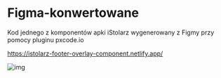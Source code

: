 # Figma-konwertowane
Kod jednego z komponentów apki iStolarz wygenerowany z Figmy przy pomocy pluginu pxcode.io 

https://istolarz-footer-overlay-component.netlify.app/

![img](https://i.imgur.com/ZffQryz.png "img")
